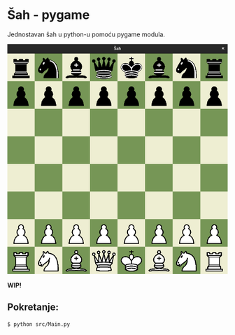 # Šah - pygame

Jednostavan šah u python-u pomoću pygame modula.

![primjer](primjer.png)

**WIP!**

## Pokretanje:

```console
$ python src/Main.py
```